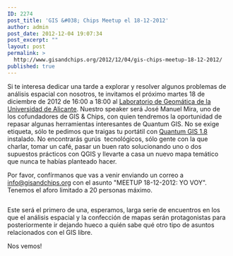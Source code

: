 ```yaml
---
ID: 2274
post_title: 'GIS &#038; Chips Meetup el 18-12-2012'
author: admin
post_date: 2012-12-04 19:07:34
post_excerpt: ""
layout: post
permalink: >
  http://www.gisandchips.org/2012/12/04/gis-chips-meetup-18-12-2012/
published: true
---
```

Si te interesa dedicar una tarde a explorar y resolver algunos problemas de análisis espacial con nosotros, te invitamos el próximo martes 18 de diciembre de 2012 de 16:00 a 18:00 al <a title="Laboratorio de Geomática de la Universidad de Alicante" href="http://www.sigua.ua.es/carto/mapscript/msbox.php?varCodigo=0037P1015&amp;lang=es">Laboratorio de Geomática de la Universidad de Alicante</a>. Nuestro speaker será José Manuel Mira, uno de los cofundadores de GIS &amp; Chips, con quien tendremos la oportunidad de repasar algunas herramientas interesantes de Quantum GIS. No se exige etiqueta, sólo te pedimos que traigas tu portátil con <a title="Quantum GIS 1.8" href="http://hub.qgis.org/projects/quantum-gis/wiki/Download">Quantum GIS 1.8</a> instalado. No encontrarás gurús  tecnológicos, sólo gente con la que charlar, tomar un café, pasar un buen rato solucionando uno o dos supuestos prácticos con QGIS y llevarte a casa un nuevo mapa temático que nunca te habías planteado hacer.

Por favor, confírmanos que vas a venir enviando un correo a info@gisandchips.org con el asunto "MEETUP 18-12-2012: YO VOY". Tenemos el aforo limitado a 20 personas máximo.

<a href="http://www.gisandchips.org/2012/12/04/gis-chips-meetup-18-12-2012/gc_meetup-2/" rel="attachment wp-att-2295"><img class="aligncenter size-full wp-image-2295" title="g&amp;c_meetup" src="http://www.gisandchips.org/wp-content//gc_meetup1.png" alt="" /></a>

Este será el primero de una, esperamos, larga serie de encuentros en los que el análisis espacial y la confección de mapas serán protagonistas para posteriormente ir dejando hueco a quién sabe qué otro tipo de asuntos relacionados con el GIS libre.

Nos vemos!